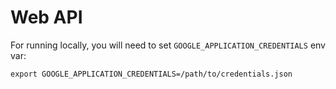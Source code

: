 # Web API

For running locally, you will need to set `GOOGLE_APPLICATION_CREDENTIALS` env var:

```
export GOOGLE_APPLICATION_CREDENTIALS=/path/to/credentials.json
```

